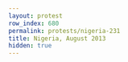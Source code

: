 ```yaml
---
layout: protest
row_index: 680
permalink: protests/nigeria-231
title: Nigeria, August 2013
hidden: true
---
```

